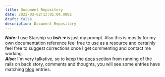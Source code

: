 ```yaml
---
title: Document Repository
date: 2022-03-02T13:01:04.000Z
draft: false
description: Document Repository
---
```

***Note:*** I use Starship so ***bsh ➜*** is just my prompt. Also this is mostly for my own documentation reference feel free to use as a resource and certainly feel free to suggest corrections once I get commenting and contact me working.<br>
***Also:*** I'm very talkative, so to keep the [docs](/docs/) section from running of the rails on back story, comments and thoughts, you will see some entries have matching [blog](/posts/) entries. 